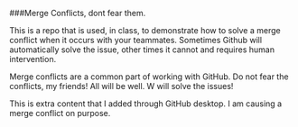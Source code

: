 ###Merge Conflicts, dont fear them.

This is a repo that is used, in class, to demonstrate how to solve a merge conflict when it occurs with your teammates. Sometimes Github will automatically solve the issue, other times it cannot and requires human intervention.

Merge conflicts are a common part of working with GitHub. Do not fear the conflicts, my friends! All will be well. W will solve the issues!

This is extra content that I added through GitHub desktop. I am causing a merge conflict on purpose.

